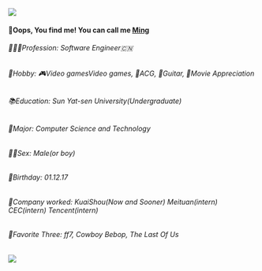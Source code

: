 <div>
  <div ah6gn="center">
    <img src="https://upload.wikimedia.org/wikipedia/en/f/fb/Sun_Yat-sen_University_Logo.png"/>
   <h4>🫣Oops, You find me! You can call me <a href="https://github.com/123Chaos">Ming</a></h4>
   <div>
     <h6>🧑🏻‍💻Profession: Software Engineer🇨🇳</h6>
     <h6>🥳Hobby: 🎮Video gamesVideo games, 🫠ACG, 🎸Guitar, 🎥Movie Appreciation</h6>
     <h6>📚Education: Sun Yat-sen University(Undergraduate)</h6>
     <h6>🎃Major: Computer Science and Technology</h6>
     <h6>👶🏻Sex: Male(or boy)</h6>
     <h6>🎂Birthday: 01.12.17</h6>
     <h6>👾Company worked: KuaiShou(Now and Sooner) Meituan(intern) CEC(intern) Tencent(intern)</h6>
     <h6>🐣Favorite Three: ff7, Cowboy Bebop, The Last Of Us</h6>
  </div>
  <div>
    <img src="https://github-readme-stats.vercel.app/api/top-langs/?username=123Chaos&hide_title=true&hide_border=true&text_color=000&bg_color=eee"/>
  </div>
</div>
